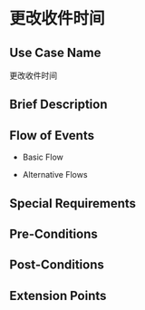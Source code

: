 更改收件时间
===========

## Use Case Name

更改收件时间

## Brief Description



## Flow of Events

- Basic Flow



- Alternative Flows



## Special Requirements



## Pre-Conditions



## Post-Conditions



## Extension Points


